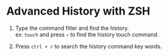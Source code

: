 # Advanced History with ZSH
1. Type the command filter and find the history.  
ex: `touch` and press `↑` to find the history touch command.

2. Press `ctrl + r` to search the history command key words.